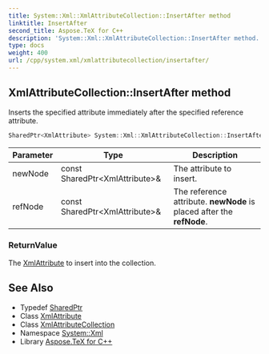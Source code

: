 ```yaml
---
title: System::Xml::XmlAttributeCollection::InsertAfter method
linktitle: InsertAfter
second_title: Aspose.TeX for C++
description: 'System::Xml::XmlAttributeCollection::InsertAfter method. Inserts the specified attribute immediately after the specified reference attribute in C++.'
type: docs
weight: 400
url: /cpp/system.xml/xmlattributecollection/insertafter/
---
```

## XmlAttributeCollection::InsertAfter method


Inserts the specified attribute immediately after the specified reference attribute.

```cpp
SharedPtr<XmlAttribute> System::Xml::XmlAttributeCollection::InsertAfter(const SharedPtr<XmlAttribute> &newNode, const SharedPtr<XmlAttribute> &refNode)
```


| Parameter | Type | Description |
| --- | --- | --- |
| newNode | const SharedPtr\<XmlAttribute\>\& | The attribute to insert. |
| refNode | const SharedPtr\<XmlAttribute\>\& | The reference attribute. **newNode** is placed after the **refNode**. |

### ReturnValue

The [XmlAttribute](../../xmlattribute/) to insert into the collection.

## See Also

* Typedef [SharedPtr](../../../system/sharedptr/)
* Class [XmlAttribute](../../xmlattribute/)
* Class [XmlAttributeCollection](../)
* Namespace [System::Xml](../../)
* Library [Aspose.TeX for C++](../../../)
